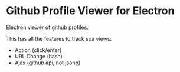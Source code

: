 # Github Profile Viewer for Electron

Electron viewer of github profiles.

This has all the features to track spa views:

* Action (click/enter)
* URL Change (hash)
* Ajax (github api, not jsonp)
